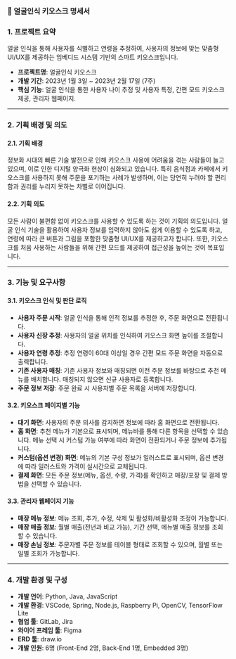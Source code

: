 

### 📄 얼굴인식 키오스크 명세서

### 1. 프로젝트 요약

얼굴 인식을 통해 사용자를 식별하고 연령을 추정하여, 사용자의 정보에 맞는 맞춤형 UI/UX를 제공하는 임베디드 시스템 기반의 스마트 키오스크입니다.

* **프로젝트명**: 얼굴인식 키오스크
* **개발 기간**: 2023년 1월 3일 ~ 2023년 2월 17일 (7주)
* **핵심 기능**: 얼굴 인식을 통한 사용자 나이 추정 및 사용자 특정, 간편 모드 키오스크 제공, 관리자 웹페이지.

---

### 2. 기획 배경 및 의도

#### 2.1. 기획 배경
정보화 시대의 빠른 기술 발전으로 인해 키오스크 사용에 어려움을 겪는 사람들이 늘고 있으며, 이로 인한 디지털 양극화 현상이 심화되고 있습니다. 특히 음식점과 카페에서 키오스크를 사용하지 못해 주문을 포기하는 사례가 발생하며, 이는 당연히 누려야 할 편리함과 권리를 누리지 못하는 차별로 이어집니다.

#### 2.2. 기획 의도
모든 사람이 불편함 없이 키오스크를 사용할 수 있도록 하는 것이 기획의 의도입니다. 얼굴 인식 기술을 활용하여 사용자 정보를 입력하지 않아도 쉽게 이용할 수 있도록 하고, 연령에 따라 큰 버튼과 그림을 포함한 맞춤형 UI/UX를 제공하고자 합니다. 또한, 키오스크를 처음 사용하는 사람들을 위해 간편 모드를 제공하여 접근성을 높이는 것이 목표입니다.

---

### 3. 기능 및 요구사항

#### 3.1. 키오스크 인식 및 판단 로직
* **사용자 주문 시작**: 얼굴 인식을 통해 인적 정보를 추정한 후, 주문 화면으로 전환됩니다.
* **사용자 신장 추정**: 사용자의 얼굴 위치를 인식하여 키오스크 화면 높이를 조절합니다.
* **사용자 연령 추정**: 추정 연령이 60대 이상일 경우 간편 모드 주문 화면을 자동으로 출력합니다.
* **기존 사용자 매칭**: 기존 사용자 정보와 매칭되면 이전 주문 정보를 바탕으로 추천 메뉴를 배치합니다. 매칭되지 않으면 신규 사용자로 등록합니다.
* **주문 정보 저장**: 주문 완료 시 사용자별 주문 목록을 서버에 저장합니다.

#### 3.2. 키오스크 페이지별 기능
* **대기 화면**: 사용자의 주문 의사를 감지하면 정보에 따라 홈 화면으로 전환됩니다.
* **홈 화면**: 추천 메뉴가 기본으로 표시되며, 메뉴바를 통해 다른 항목을 선택할 수 있습니다. 메뉴 선택 시 커스텀 가능 여부에 따라 화면이 전환되거나 주문 정보에 추가됩니다.
* **커스텀(옵션 변경) 화면**: 메뉴의 기본 구성 정보가 일러스트로 표시되며, 옵션 변경에 따라 일러스트와 가격이 실시간으로 교체됩니다.
* **결제 화면**: 모든 주문 정보(메뉴, 옵션, 수량, 가격)를 확인하고 매장/포장 및 결제 방법을 선택할 수 있습니다.

#### 3.3. 관리자 웹페이지 기능
* **매장 메뉴 정보**: 메뉴 조회, 추가, 수정, 삭제 및 활성화/비활성화 조정이 가능합니다.
* **매장 매출 정보**: 월별 매출(전년과 비교 가능), 기간 선택, 메뉴별 매출 정보를 조회할 수 있습니다.
* **매장 손님 정보**: 주문자별 주문 정보를 테이블 형태로 조회할 수 있으며, 월별 또는 일별 조회가 가능합니다.

---

### 4. 개발 환경 및 구성

* **개발 언어**: Python, Java, JavaScript
* **개발 환경**: VSCode, Spring, Node.js, Raspberry Pi, OpenCV, TensorFlow Lite
* **협업 툴**: GitLab, Jira
* **와이어 프레임 툴**: Figma
* **ERD 툴**: draw.io
* **개발 인원**: 6명 (Front-End 2명, Back-End 1명, Embedded 3명)
